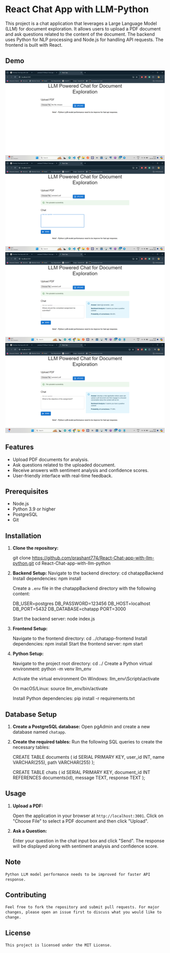 # React Chat App with LLM-Python

This project is a chat application that leverages a Large Language Model (LLM) for document exploration. It allows users to upload a PDF document and ask questions related to the content of the document. The backend uses Python for NLP processing and Node.js for handling API requests. The frontend is built with React.

## Demo

![Getting Started](./demo1.png)
![Getting Started](./demo2.png)
![Getting Started](./demo3.png)
![Getting Started](./demo4.png)

## Features

- Upload PDF documents for analysis.
- Ask questions related to the uploaded document.
- Receive answers with sentiment analysis and confidence scores.
- User-friendly interface with real-time feedback.

## Prerequisites

- Node.js
- Python 3.9 or higher
- PostgreSQL
- Git

## Installation

1. **Clone the repository:**

   git clone https://github.com/prashant774/React-Chat-app-with-llm-python.git
   cd React-Chat-app-with-llm-python

2. **Backend Setup:**
   Navigate to the backend directory:
   cd chatappBackend
   Install dependencies:
   npm install

   Create a `.env` file in the chatappBackend directory with the following content:

   DB_USER=postgres
   DB_PASSWORD=123456
   DB_HOST=localhost
   DB_PORT=5432
   DB_DATABASE=chatapp
   PORT=3000

   Start the backend server: node index.js

3. **Frontend Setup:**

   Navigate to the frontend directory: cd ../chatapp-frontend
   Install dependencies: npm install
   Start the frontend server: npm start

4. **Python Setup:**

   Navigate to the project root directory: cd ../
   Create a Python virtual environment: python -m venv llm_env

   Activate the virtual environment
   On Windows: llm_env\\Scripts\\activate

   On macOS/Linux: source llm_env/bin/activate

   Install Python dependencies: pip install -r requirements.txt

## Database Setup

1. **Create a PostgreSQL database:**
   Open pgAdmin and create a new database named `chatapp`.

2. **Create the required tables:**
   Run the following SQL queries to create the necessary tables:

   CREATE TABLE documents (
   id SERIAL PRIMARY KEY,
   user_id INT,
   name VARCHAR(255),
   path VARCHAR(255)
   );

   CREATE TABLE chats (
   id SERIAL PRIMARY KEY,
   document_id INT REFERENCES documents(id),
   message TEXT,
   response TEXT
   );

## Usage

1. **Upload a PDF:**

   Open the application in your browser at `http://localhost:3001`.
   Click on "Choose File" to select a PDF document and then click "Upload".

2. **Ask a Question:**

   Enter your question in the chat input box and click "Send".
   The response will be displayed along with sentiment analysis and confidence score.

## Note

    Python LLM model performance needs to be improved for faster API response.

## Contributing

    Feel free to fork the repository and submit pull requests. For major changes, please open an issue first to discuss what you would like to change.

## License

    This project is licensed under the MIT License.
